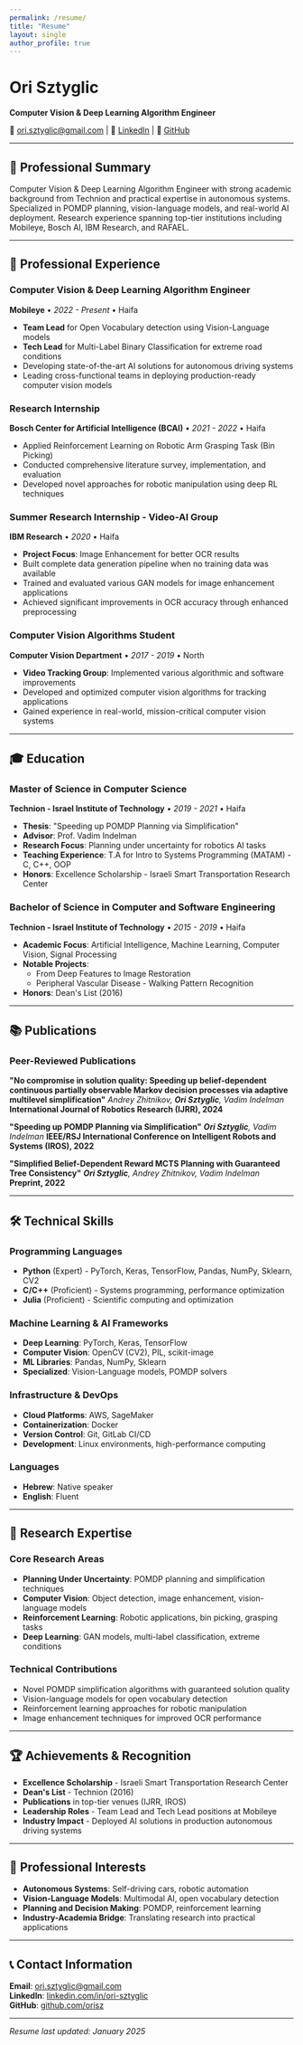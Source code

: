 ```yaml
---
permalink: /resume/
title: "Resume"
layout: single
author_profile: true
---
```


# Ori Sztyglic
**Computer Vision & Deep Learning Algorithm Engineer**

📧 [ori.sztyglic@gmail.com](mailto:ori.sztyglic@gmail.com) | 💼 [LinkedIn](https://www.linkedin.com/in/ori-sztyglic) | 🔗 [GitHub](https://github.com/orisz)

---

## 🎯 Professional Summary

Computer Vision & Deep Learning Algorithm Engineer with strong academic background from Technion and practical expertise in autonomous systems. Specialized in POMDP planning, vision-language models, and real-world AI deployment. Research experience spanning top-tier institutions including Mobileye, Bosch AI, IBM Research, and RAFAEL.

---

## 💼 Professional Experience

### **Computer Vision & Deep Learning Algorithm Engineer**
**Mobileye** • *2022 - Present* • Haifa
- **Team Lead** for Open Vocabulary detection using Vision-Language models
- **Tech Lead** for Multi-Label Binary Classification for extreme road conditions
- Developing state-of-the-art AI solutions for autonomous driving systems
- Leading cross-functional teams in deploying production-ready computer vision models

### **Research Internship**
**Bosch Center for Artificial Intelligence (BCAI)** • *2021 - 2022* • Haifa
- Applied Reinforcement Learning on Robotic Arm Grasping Task (Bin Picking)
- Conducted comprehensive literature survey, implementation, and evaluation
- Developed novel approaches for robotic manipulation using deep RL techniques

### **Summer Research Internship - Video-AI Group**
**IBM Research** • *2020* • Haifa
- **Project Focus**: Image Enhancement for better OCR results
- Built complete data generation pipeline when no training data was available
- Trained and evaluated various GAN models for image enhancement applications
- Achieved significant improvements in OCR accuracy through enhanced preprocessing

### **Computer Vision Algorithms Student**
**Computer Vision Department** • *2017 - 2019* • North
- **Video Tracking Group**: Implemented various algorithmic and software improvements
- Developed and optimized computer vision algorithms for tracking applications
- Gained experience in real-world, mission-critical computer vision systems

---

## 🎓 Education

### **Master of Science in Computer Science**
**Technion - Israel Institute of Technology** • *2019 - 2021* • Haifa
- **Thesis**: "Speeding up POMDP Planning via Simplification"
- **Advisor**: Prof. Vadim Indelman
- **Research Focus**: Planning under uncertainty for robotics AI tasks
- **Teaching Experience**: T.A for Intro to Systems Programming (MATAM) - C, C++, OOP
- **Honors**: Excellence Scholarship - Israeli Smart Transportation Research Center

### **Bachelor of Science in Computer and Software Engineering**
**Technion - Israel Institute of Technology** • *2015 - 2019* • Haifa
- **Academic Focus**: Artificial Intelligence, Machine Learning, Computer Vision, Signal Processing
- **Notable Projects**:
  - From Deep Features to Image Restoration
  - Peripheral Vascular Disease - Walking Pattern Recognition
- **Honors**: Dean's List (2016)

---

## 📚 Publications

### **Peer-Reviewed Publications**

**"No compromise in solution quality: Speeding up belief-dependent continuous partially observable Markov decision processes via adaptive multilevel simplification"**
*Andrey Zhitnikov, **Ori Sztyglic**, Vadim Indelman*
**International Journal of Robotics Research (IJRR), 2024**

**"Speeding up POMDP Planning via Simplification"**
***Ori Sztyglic**, Vadim Indelman*
**IEEE/RSJ International Conference on Intelligent Robots and Systems (IROS), 2022**

**"Simplified Belief-Dependent Reward MCTS Planning with Guaranteed Tree Consistency"**
***Ori Sztyglic**, Andrey Zhitnikov, Vadim Indelman*
**Preprint, 2022**

---

## 🛠️ Technical Skills

### **Programming Languages**
- **Python** (Expert) - PyTorch, Keras, TensorFlow, Pandas, NumPy, Sklearn, CV2
- **C/C++** (Proficient) - Systems programming, performance optimization
- **Julia** (Proficient) - Scientific computing and optimization

### **Machine Learning & AI Frameworks**
- **Deep Learning**: PyTorch, Keras, TensorFlow
- **Computer Vision**: OpenCV (CV2), PIL, scikit-image
- **ML Libraries**: Pandas, NumPy, Sklearn
- **Specialized**: Vision-Language models, POMDP solvers

### **Infrastructure & DevOps**
- **Cloud Platforms**: AWS, SageMaker
- **Containerization**: Docker
- **Version Control**: Git, GitLab CI/CD
- **Development**: Linux environments, high-performance computing

### **Languages**
- **Hebrew**: Native speaker
- **English**: Fluent

---

## 🔬 Research Expertise

### **Core Research Areas**
- **Planning Under Uncertainty**: POMDP planning and simplification techniques
- **Computer Vision**: Object detection, image enhancement, vision-language models
- **Reinforcement Learning**: Robotic applications, bin picking, grasping tasks
- **Deep Learning**: GAN models, multi-label classification, extreme conditions

### **Technical Contributions**
- Novel POMDP simplification algorithms with guaranteed solution quality
- Vision-language models for open vocabulary detection
- Reinforcement learning approaches for robotic manipulation
- Image enhancement techniques for improved OCR performance

---

## 🏆 Achievements & Recognition

- **Excellence Scholarship** - Israeli Smart Transportation Research Center
- **Dean's List** - Technion (2016)
- **Publications** in top-tier venues (IJRR, IROS)
- **Leadership Roles** - Team Lead and Tech Lead positions at Mobileye
- **Industry Impact** - Deployed AI solutions in production autonomous driving systems

---

## 🎯 Professional Interests

- **Autonomous Systems**: Self-driving cars, robotic automation
- **Vision-Language Models**: Multimodal AI, open vocabulary detection
- **Planning and Decision Making**: POMDP, reinforcement learning
- **Industry-Academia Bridge**: Translating research into practical applications

---

## 📞 Contact Information

**Email**: [ori.sztyglic@gmail.com](mailto:ori.sztyglic@gmail.com)  
**LinkedIn**: [linkedin.com/in/ori-sztyglic](https://www.linkedin.com/in/ori-sztyglic)  
**GitHub**: [github.com/orisz](https://github.com/orisz)

---

*Resume last updated: January 2025* 